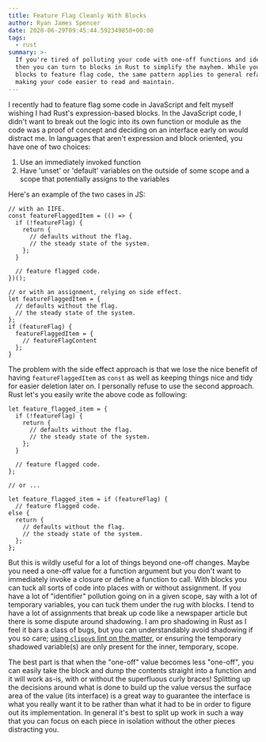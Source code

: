 ```yaml
---
title: Feature Flag Cleanly With Blocks
author: Ryan James Spencer
date: 2020-06-29T09:45:44.592349850+00:00
tags:
  - rust
summary: >-
  If you're tired of polluting your code with one-off functions and identifiers,
  then you can turn to blocks in Rust to simplify the mayhem. While you can use
  blocks to feature flag code, the same pattern applies to general refactoring,
  making your code easier to read and maintain.
---
```


I recently had to feature flag some code in JavaScript and felt myself wishing I
had Rust's expression-based blocks. In the JavaScript code, I didn't want to
break out the logic into its own function or module as the code was a proof of
concept and deciding on an interface early on would distract me. In languages
that aren't expression and block oriented, you have one of two choices:

1. Use an immediately invoked function
2. Have 'unset' or 'default' variables on the outside of some scope and a scope that
   potentially assigns to the variables

Here's an example of the two cases in JS:

```
// with an IIFE.
const featureFlaggedItem = (() => {
  if (!featureFlag) {
    return {
      // defaults without the flag.
      // the steady state of the system.
    };
  }

  // feature flagged code.
})();
```

```
// or with an assignment, relying on side effect.
let featureFlaggedItem = {
  // defaults without the flag.
  // the steady state of the system.
};
if (featureFlag) {
  featureFlaggedItem = {
    // featureFlagContent
  };
}
```

The problem with the side effect approach is that we lose the nice benefit of
having `featureFlaggedItem` as `const` as well as keeping things nice and tidy
for easier deletion later on. I personally refuse to use the second approach.
Rust let's you easily write the above code as following:

```
let feature_flagged_item = {
  if (!featureFlag) {
    return {
      // defaults without the flag.
      // the steady state of the system.
    };
  }

  // feature flagged code.
};

// or ...

let feature_flagged_item = if (featureFlag) {
  // feature flagged code.
else {
  return {
    // defaults without the flag.
    // the steady state of the system.
  };
};
```

But this is wildly useful for a lot of things beyond one-off changes. Maybe you
need a one-off value for a function argument but you don't want to immediately
invoke a closure or define a function to call. With blocks you can tuck all
sorts of code into places with or without assignment. If you have a lot of
"identifier" pollution going on in a given scope, say with a lot of temporary
variables, you can tuck them under the rug with blocks. I tend to have a lot of
assignments that break up code like a newspaper article but there is some
dispute around shadowing. I am pro shadowing in Rust as I feel it bars a class
of bugs, but you can understandably avoid shadowing if you so care; [using
`clippy`s lint on the
matter](https://github.com/rust-lang/rust-clippy/blob/master/clippy_lints/src/shadow.rs),
or ensuring the temporary shadowed variable(s) are only present for the inner,
temporary, scope.

The best part is that when the "one-off" value becomes less "one-off", you can
easily take the block and dump the contents straight into a function and it will
work as-is, with or without the superfluous curly braces! Splitting up the
decisions around what is done to build up the value versus the surface area of
the value (its interface) is a great way to guarantee the interface is what you
really want it to be rather than what it had to be in order to figure out its
implementation. In general it's best to split up work in such a way that you can
focus on each piece in isolation without the other pieces distracting you.

